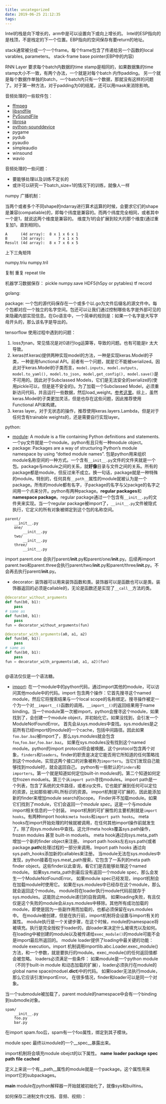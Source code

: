 ```yaml
---
title: uncategorized
date: 2019-06-25 21:12:35
tags:
---
```


<!-- more -->

Intel的栈是向下增长的，arm中是可以设置向下或向上增长的。
Intel的ESP指向的是栈顶，不是栈定的下一个位置。EBP指向的空间保存有要return的地址。

stack通常被分成一个一个frame。每个frame包含了传递给另一个函数的local varables, parameters。
stack-frame base pointer(EBP中的内容)

RNN Layer 要求每个batch内数据的time stamp是相同的，如果数据集的time stamp大小不一致，有两个办法，一个就是对每个batch 内作padding。 另一个就是每个数据作单独的batch，一个batch内只有一个数据，那就没有这样的问题了。对于第一种方法，对于padding为0的结尾，还可以用mask来消除影响。

音频处理的一些软件包：

* [ffmpeg](https://ffmpeg.org/)
* [libsndfile](http://www.mega-nerd.com/libsndfile/)
* [PySoundFile](https://pysoundfile.readthedocs.io/en/latest/)
* [librosa](https://librosa.github.io/librosa/)
* [python-sounddevice](https://python-sounddevice.readthedocs.io/en/latest/)
* pygame
* pydub
* pyaudio
* simpleaudio
* winsound
* wavio

音频处理的一些问题：

* 要能够处理以及训练不定长的
* 或许可以研究一下batch_size=1的情况下的训练，就像人一样

numpy 广播机制：

当两个或者多个不同shape的ndarray进行算术运算的时候，会要求它们的shape是兼容(compatiable)的，即每个纬度是兼容的。而两个纬度完全相同，或者其中一个是1，就说这两个维度是兼容的。
维度为1的会扩展到较大的那个维度(通过重复加1，直到相同)。

```plaintext
A      (4d array):  8 x 1 x 6 x 1
B      (3d array):      7 x 1 x 5
Result (4d array):  8 x 7 x 6 x 5
```

上下三角矩阵

numpy.triu
numpy.tril

复制 重复
repeat
tile

机器学习数据保存：
pickle
numpy.save
HDF5(h5py or pytables)
tf record

golang:

package:
一个包的源代码保存在一个或多个以.go为文件后缀名的源文件中。每个包都对应一个独立的名字空间。包还可以让我们通过控制哪些名字是外部可见的来隐藏内部实现信息。在Go语言中，一个简单的规则是：如果一个名字是大写字母开头的，那么该名字是导出的。

tensorflow 使用过程中遇到的问题：

1. loss为nan，常见情况是对0进行log运算等，导致的问题。也有可能是lr 太大导致。
2. keras(tf.keras)提供两种实现model的方法，一种是实现keras.Model的子类，一种是用functional API。前者有一个问题，就是它不能被serialized。因此对于keras.Model的子类而言，`model.inputs, model.outputs, model.to_yaml(), model.to_json, model,get_config(), model.save()`是不可用的。因此对于Subclassed Models，它们是无法安全的serialize的(使用pickle可以，但是是不安全的)。为了加载一个Subclassed Model，必须重新访问代码，并且运行一些数据，然后load_weight。[参考这里](https://tensorflow.google.cn/beta/guide/keras/saving_and_serializing#saving_subclassed_models)。综上，虽然keras.Model的子类更加灵活，但是也存在这些问题，因此推荐使用Functional API来构建。
3. keras layer。对于无状态的操作，推荐使用keras.layers.Lambda，但是对于任何含有trainable weights的，还是需要自行实现layer。

python:

* [module](https://docs.python.org/3/tutorial/modules.html): A module is a file containing Python definitions and statements. 一个py文件就是一个module。python有且只有一种module object。
* package: Packages are a way of structuring Python’s module namespace by using “dotted module names”.  包是python用来组织module名称空间的一种方式。一个含有`__init__.py`文件的文件夹就是一个包。package与module之间的关系，就**好像**目录与文件之间的关系。所有的package都是module，但反过来不成立。换一句话，package就是一种特殊的module。特别的，任何具有`__path__`属性的module就被认为是一个package。所有的module都有名字，子package的名字与父packge的名字之间用一个点来分开。python有两种package。**regular packages**和**namespace package**。regular package通过一个包含有`__init__.py`的文件夹来实现。当一个regular package被import了，`__init__.py`文件被隐式执行，它定义的所有对象被绑定到这个包的名称空间。

```plaintext
parent/
    __init__.py
    one/
        __init__.py
    two/
        __init__.py
    three/
        __init__.py
```

import parent.one 会执行parent/__init__.py和parent/one/__init__.py。后续再import parent.two和parent.three会执行parent/two/__init__.py和parent/three/__init__.py。不会再去执行parent/__init__.py。

* decorator: 装饰器可以用来装饰函数和类。装饰器可以是函数也可以是类。装饰器返回的必须是callable的，无论是函数还是实现了`__call__`方法的类。

```python
@decorator_without_arguments
def fun(b0, b1):
    pass
# same as
def fun(b0, b1):
    pass
fun = decorator_without_arguments(fun)

@decorator_with_arguments(a0, a1, a2)
def fun(b0, b1):
    pass
# same as
def fun(b0, b1):
    pass
fun = decorator_with_arguments(a0, a1, a2)(fun)

```

```python

```

@语法仅仅是一个语法糖。

* [import](https://docs.python.org/3/reference/import.html): 在一个module中的python代码，通过import其他的module，可以访问其他module中的代码。import 包含两个操作：它首先搜寻这个named module，然后它将搜索结果与一个local scope的名称绑定。搜寻操作被定一个为一个对`__import__()`函数的调用。`__import__()`的返回结果用于name binding。当一个module第一次被import，python会搜寻这个module，如果找到了，会创建一个module object，并初始化它。如果没找到，会引发一个ModuleNotFoundError。
首先会从sys.modules中查找。sys.modules是之前所有已经import的module的一个cache，包括中间路径。因此如果`foo.bar.baz`被import了，那么sys.modules就会包含`foo`,`foo.bar`,`foo.bar.baz`。
如果在sys.modules没有找到这个named module。python的import protocol将会被唤醒。这个protocol包含两个对象，`finders`和`loaders`。finder的职责是决定它能否用它所知道的任何策略找到这个module。实现这两个接口的对象被称为`importers`。当它们发现自己能够找到module时，就会返回自己。
python有一些默认的`finders`和`importers`。第一个就是知道如何定位built-in modules的。第二个知道如何定位frozen moduels。第三个从`import path`寻找modules。import path是一个列表，包含了系统的文件路径，或者zip文件。它也能扩展到任何可以定位的资源，比如那些被URL所标识的资源。
import机制是可扩展的，因此能添加新的finder来增加module search的scope。
Finder并不加载module。如果它们找到了module，它们会返回一个*module spec*。这是一个与module import相关信息的一个封装。
import机制的可扩展性的主要机制就是`import hooks`。有两种import hooks:`meta hooks`和`import path hooks`。 meta hooks在import开始处理的时候就被调用，在任何其他import操作前就发生了。除了向sys.modules中查找。这允许meta hooks覆盖sys.path操作，frozen modules 甚至 built-in moduels。 meta hook通过向sys.meta_path增加一个新的finder object来注册。
import path hooks左右sys.path(或者package.__path__)处理过程的一部分来调用。Import path hooks 通过向sys.path_hooks添加新的callables来注册。
当module无法在sys.modules中发现，python接着在sys.meat_path搜索，它包含了一系列的meta path finder object。这些finder以此查询，看它们是否能够处理这个named module。
如果sys.meta_path到最后没有返回一个module spec，那么会发生一个ModuleNotFoundError。
如果module spec已经发现，import机制会在加载module时使用它。
如果在sys.modules中已经存在这个module，那么就会返回这个module。
module将在loader执行module代码前就存于sys.modules。这能防止module递归的自我调用。
如果loading失败，有且仅仅是这个失败的module会从sys.modules中移除。其他所有成功加载的module，即使是因为一些副作用而加载的，也都必须保留在sys.modules中。
在module被创建，但是在执行前，import机制将会设置与import有关的属性。
module执行是一个关键步骤，在这个时候，module的namespace将被填充。执行是完全授权于loader的，由loader来决定什么被填充以及如何。
在loading中被创建的module以及被传递给`exec_module()`的module可能不会是import最后所返回的。
module loader提供了loading中最关键的功能： module execution。import 机制调用importlib.abc.Loader.exec_module()方法，和一个参数，就是要执行的module。exec_module()的任何返回值都会被忽略。
loaders必须满足一些条件：
如果module是一个python module（不同于built-in module 和动态加载的扩展），loader必须执行在module的global name space(moduel.__dict__)中的代码。
如果loader无法执行module，那么它应该引发ImportError。
在很多情况，finder和loader可以是同一个对象。

当一个submodule被加载了，parent module的namespace中会有一个binding到submodle对象。

```plaintext
spam/
    __init__.py
    foo.py
    bar.py
```

在import spam.foo后，spam有一个foo属性，绑定到其子模块。

module spec 最终以module的一个__spec__暴露出来。

import机制将会填充module obejct的以下属性。
__name__
__loader__
__package__
__spec__
__path__
__file__
__cached__

定义上来说一个有__path__属性的module就是一个package。这个属性用来import它的subpackages。

__main__ module在python解释器一开始就被初始化了，就像sys和builtins。

如何保存二进制文件(文档、音频、视频)：
